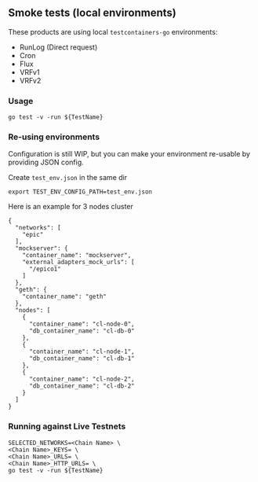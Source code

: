 ## Smoke tests (local environments)

These products are using local `testcontainers-go` environments:
- RunLog (Direct request)
- Cron
- Flux
- VRFv1
- VRFv2

### Usage
```
go test -v -run ${TestName}
```
### Re-using environments
Configuration is still WIP, but you can make your environment re-usable by providing JSON config.

Create `test_env.json` in the same dir
```
export TEST_ENV_CONFIG_PATH=test_env.json
```

Here is an example for 3 nodes cluster
```
{
  "networks": [
    "epic"
  ],
  "mockserver": {
    "container_name": "mockserver",
    "external_adapters_mock_urls": [
      "/epico1"
    ]
  },
  "geth": {
    "container_name": "geth"
  },
  "nodes": [
    {
      "container_name": "cl-node-0",
      "db_container_name": "cl-db-0"
    },
    {
      "container_name": "cl-node-1",
      "db_container_name": "cl-db-1"
    },
    {
      "container_name": "cl-node-2",
      "db_container_name": "cl-db-2"
    }
  ]
}
```

### Running against Live Testnets

```
SELECTED_NETWORKS=<Chain Name> \
<Chain Name>_KEYS= \
<Chain Name>_URLS= \
<Chain Name>_HTTP_URLS= \
go test -v -run ${TestName}
```

